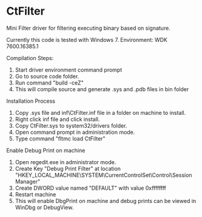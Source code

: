 # CtFilter
Mini Filter driver for filtering executing binary based on signature.


Currently this code is tested with Windows 7.
Environment:
WDK 7600.16385.1

Compilation Steps:
1. Start driver environment command prompt
2. Go to source code folder.
3. Run command "build -ceZ"
4. This will compile source and generate .sys and .pdb files in bin folder

Installation Process
1. Copy .sys file and inf\CtFilter.inf file in a folder on machine to install.
2. Right click inf file and click install.
3. Copy CtFilter.sys to system32/drivers folder.
4. Open command prompt in administration mode.
5. Type command "fltmc load CtFilter"

Enable Debug Print on machine
1. Open regedit.exe in administrator mode.
2. Create Key "Debug Print Filter" at location "HKEY_LOCAL_MACHINE\SYSTEM\CurrentControlSet\Control\Session Manager"
3. Create DWORD value named "DEFAULT" with value 0xffffffff
4. Restart machine
5. This will enable DbgPrint on machine and debug prints can be viewed in WinDbg or DebugView.
